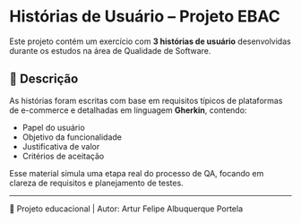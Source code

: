 # Histórias de Usuário – Projeto EBAC

Este projeto contém um exercício com **3 histórias de usuário** desenvolvidas durante os estudos na área de Qualidade de Software.

## 🔹 Descrição

As histórias foram escritas com base em requisitos típicos de plataformas de e-commerce e detalhadas em linguagem **Gherkin**, contendo:

- Papel do usuário
- Objetivo da funcionalidade
- Justificativa de valor
- Critérios de aceitação

Esse material simula uma etapa real do processo de QA, focando em clareza de requisitos e planejamento de testes.

---

💼 Projeto educacional | Autor: Artur Felipe Albuquerque Portela
